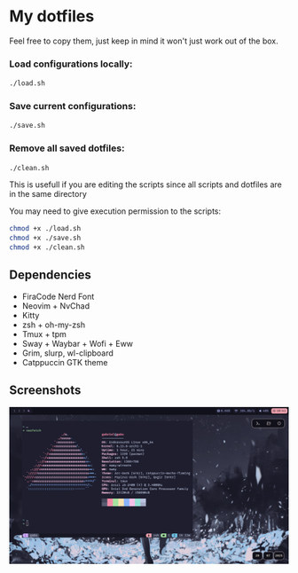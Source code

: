 # My dotfiles

Feel free to copy them, just keep in mind it won't just work out of the box.

### Load configurations locally:
```bash
./load.sh 
```

### Save current configurations:
```bash
./save.sh
```

### Remove all saved dotfiles:
```bash
./clean.sh
```
This is usefull if you are editing the scripts since all scripts and dotfiles are in the same directory

You may need to give execution permission to the scripts:
```bash
chmod +x ./load.sh
chmod +x ./save.sh
chmod +x ./clean.sh
```

## Dependencies

* FiraCode Nerd Font
* Neovim + NvChad
* Kitty
* zsh + oh-my-zsh
* Tmux + tpm
* Sway + Waybar + Wofi + Eww
* Grim, slurp, wl-clipboard
* Catppuccin GTK theme

## Screenshots

![Desktop](./screenshots/screenshot-2025-07-20-104147.png)
